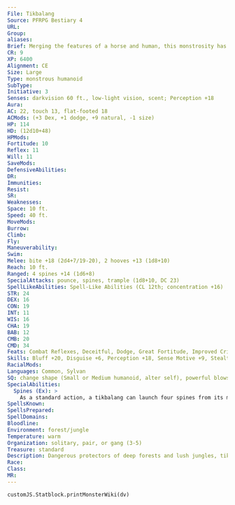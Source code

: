 ```yaml
---
File: Tikbalang
Source: PFRPG Bestiary 4
URL: 
Group: 
aliases: 
Brief: Merging the features of a horse and human, this monstrosity has an equine snout, sharp fangs, and long forelimbs with clawed fingers.
CR: 9
XP: 6400
Alignment: CE
Size: Large
Type: monstrous humanoid
SubType: 
Initiative: 3
Senses: darkvision 60 ft., low-light vision, scent; Perception +18
Aura: 
AC: 22, touch 13, flat-footed 18
ACMods: (+3 Dex, +1 dodge, +9 natural, -1 size)
HP: 114
HD: (12d10+48)
HPMods: 
Fortitude: 10
Reflex: 11
Will: 11
SaveMods: 
DefensiveAbilities: 
DR: 
Immunities: 
Resist: 
SR: 
Weaknesses: 
Space: 10 ft.
Speed: 40 ft.
MoveMods: 
Burrow: 
Climb: 
Fly: 
Maneuverability: 
Swim: 
Melee: bite +18 (2d4+7/19-20), 2 hooves +13 (1d8+10)
Reach: 10 ft.
Ranged: 4 spines +14 (1d6+8)
SpecialAttacks: pounce, spines, trample (1d8+10, DC 23)
SpellLikeAbilities: Spell-Like Abilities (CL 12th; concentration +16)  Constant-spider climb   At Will-ventriloquism (DC 15), invisibility   3/day-major image (DC 17)   1/day-fly (self only), mirage arcana (DC 19)   1/week-maze
STR: 24
DEX: 16
CON: 19
INT: 11
WIS: 16
CHA: 19
BAB: 12
CMB: 20
CMD: 34
Feats: Combat Reflexes, Deceitful, Dodge, Great Fortitude, Improved Critical (bite), Power Attack
Skills: Bluff +20, Disguise +6, Perception +18, Sense Motive +9, Stealth +14, Survival +12
RacialMods: 
Languages: Common, Sylvan
SQ: change shape (Small or Medium humanoid, alter self), powerful blows (hooves), sound mimicry (sounds and voices)
SpecialAbilities:
  Spines (Ex): >
    As a standard action, a tikbalang can launch four spines from its mane, each dealing 1d6 points of damage plus its Strength bonus. This attack has a range of 120 feet with no range increment. All targets must be within 30 feet of each other. A tikbalang can launch only 24 spines in any 24-hour period.
SpellsKnown: 
SpellsPrepared: 
SpellDomains: 
Bloodline: 
Environment: forest/jungle
Temperature: warm
Organization: solitary, pair, or gang (3-5)
Treasure: standard
Description: Dangerous protectors of deep forests and lush jungles, tikbalangs are malicious creatures that enjoy leading travelers astray. Tikbalangs mimic sounds to lure explorers off their determined path, even separating a single traveler from his group and kidnapping him. They use their magical abilities to make the forest confusing to those passing through, often weaving illusions around a path to hide important turns or cloaking the entire jungle in an unfamiliar appearance. Sometimes a tikbalang stalks intruders, spying on them from afar or from within the canopies of trees to learn more about its visitors. It then uses its change shape ability to appear as someone familiar to its first victim (such as another member of the group) and leads that person deeper into the woods to become lost. Once the victim is out of hearing range, the tikbalang drags it into a high tree, wraps it in vines, and packs its mouth with leaves and moss to stif le its screams. The tikbalang may eat its prisoner, offer to release it if the other intruders leave, or leave its corpse as a grisly warning to other travelers. Though sinister and always looking to bring ruin to explorers, tikbalangs can be bribed or mollified into allowing safe passage with offerings or the performance of strange rituals, such as singing a song, wearing a shirt inside out, or giving the monster bread and honey. The exact bribe is different each day, and the tikbalang never explains what it wants.
Race: 
Class: 
MR: 
---
```

```dataviewjs
customJS.Statblock.printMonsterWiki(dv)
```
